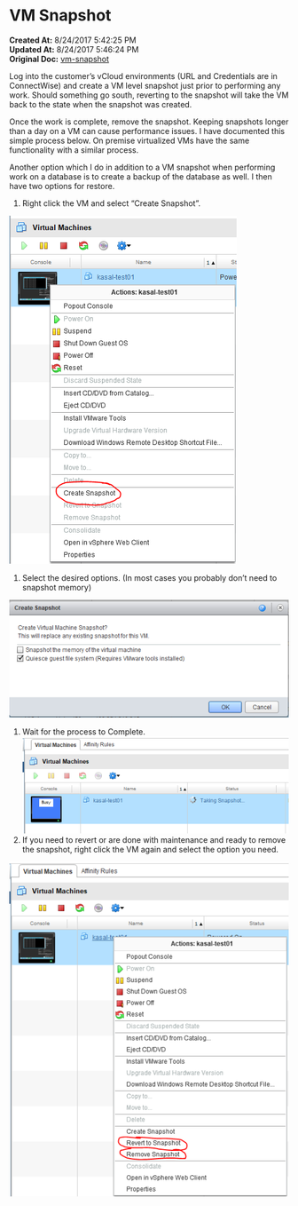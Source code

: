 # VM Snapshot

**Created At:** 8/24/2017 5:42:25 PM  
**Updated At:** 8/24/2017 5:46:24 PM  
**Original Doc:** [vm-snapshot](https://docs.jbase.com/36040-migration-knowledge-base/vm-snapshot)  


Log into the customer’s vCloud environments (URL and Credentials are in ConnectWise) and create a VM level snapshot just prior to performing any work. Should something go south, reverting to the snapshot will take the VM back to the state when the snapshot was created.

Once the work is complete, remove the snapshot. Keeping snapshots longer than a day on a VM can cause performance issues. I have documented this simple process below. On premise virtualized VMs have the same functionality with a similar process.

Another option which I do in addition to a VM snapshot when performing work on a database is to create a backup of the database as well. I then have two options for restore.

1. Right click the VM and select “Create Snapshot”.


![](./img1.png)

1. Select the desired options. (In most cases you probably don’t need to snapshot memory)


![](./img2.png)

1. Wait for the process to Complete.![](./img3.png)
2. If you need to revert or are done with maintenance and ready to remove the snapshot, right click the VM again and select the option you need.


![](./img4.png)
